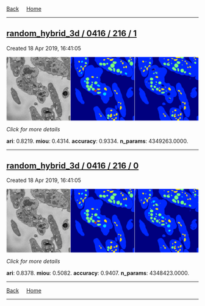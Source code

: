 
[Back](..)&nbsp;&nbsp;&nbsp;&nbsp;&nbsp;[Home](https://leapmanlab.github.io/snapshots)

---

<div class="summary"><a href="1"><h2>random_hybrid_3d / 0416 / 216 / 1</h2></a><p>Created 18 Apr 2019, 16:41:05
</p><a href="1"><img src="1/media/summary.png" align="center"></a><p>
<i>Click for more details</i>
</p></div>

**ari**: 0.8219. **miou**: 0.4314. **accuracy**: 0.9334. **n_params**: 4349263.0000. 

---

<div class="summary"><a href="0"><h2>random_hybrid_3d / 0416 / 216 / 0</h2></a><p>Created 18 Apr 2019, 16:41:05
</p><a href="0"><img src="0/media/summary.png" align="center"></a><p>
<i>Click for more details</i>
</p></div>

**ari**: 0.8378. **miou**: 0.5082. **accuracy**: 0.9407. **n_params**: 4348423.0000. 

---

[Back](..)&nbsp;&nbsp;&nbsp;&nbsp;&nbsp;[Home](https://leapmanlab.github.io/snapshots)

---